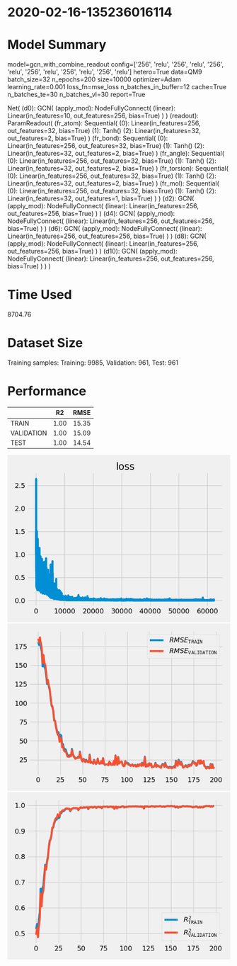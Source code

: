2020-02-16-135236016114
===========================
# Model Summary
model=gcn_with_combine_readout
config=['256', 'relu', '256', 'relu', '256', 'relu', '256', 'relu', '256', 'relu', '256', 'relu']
hetero=True
data=QM9
batch_size=32
n_epochs=200
size=10000
optimizer=Adam
learning_rate=0.001
loss_fn=mse_loss
n_batches_in_buffer=12
cache=True
n_batches_te=30
n_batches_vl=30
report=True

Net(
  (d0): GCN(
    (apply_mod): NodeFullyConnect(
      (linear): Linear(in_features=10, out_features=256, bias=True)
    )
  )
  (readout): ParamReadout(
    (fr_atom): Sequential(
      (0): Linear(in_features=256, out_features=32, bias=True)
      (1): Tanh()
      (2): Linear(in_features=32, out_features=2, bias=True)
    )
    (fr_bond): Sequential(
      (0): Linear(in_features=256, out_features=32, bias=True)
      (1): Tanh()
      (2): Linear(in_features=32, out_features=2, bias=True)
    )
    (fr_angle): Sequential(
      (0): Linear(in_features=256, out_features=32, bias=True)
      (1): Tanh()
      (2): Linear(in_features=32, out_features=2, bias=True)
    )
    (fr_torsion): Sequential(
      (0): Linear(in_features=256, out_features=32, bias=True)
      (1): Tanh()
      (2): Linear(in_features=32, out_features=2, bias=True)
    )
    (fr_mol): Sequential(
      (0): Linear(in_features=256, out_features=32, bias=True)
      (1): Tanh()
      (2): Linear(in_features=32, out_features=1, bias=True)
    )
  )
  (d2): GCN(
    (apply_mod): NodeFullyConnect(
      (linear): Linear(in_features=256, out_features=256, bias=True)
    )
  )
  (d4): GCN(
    (apply_mod): NodeFullyConnect(
      (linear): Linear(in_features=256, out_features=256, bias=True)
    )
  )
  (d6): GCN(
    (apply_mod): NodeFullyConnect(
      (linear): Linear(in_features=256, out_features=256, bias=True)
    )
  )
  (d8): GCN(
    (apply_mod): NodeFullyConnect(
      (linear): Linear(in_features=256, out_features=256, bias=True)
    )
  )
  (d10): GCN(
    (apply_mod): NodeFullyConnect(
      (linear): Linear(in_features=256, out_features=256, bias=True)
    )
  )
)
# Time Used 
8704.76

# Dataset Size
Training samples: 
Training: 9985, Validation: 961, Test: 961
# Performance
|              |R2            |RMSE          |
|------------- |------------- |------------- |
|TRAIN         |1.00          |15.35         |
|VALIDATION    |1.00          |15.09         |
|TEST          |1.00          |14.54         |

<div align="center"><img src="loss.jpg" width="600"></div>
<div align="center"><img src="RMSE.jpg" width="600"></div>
<div align="center"><img src="R2.jpg" width="600"></div>